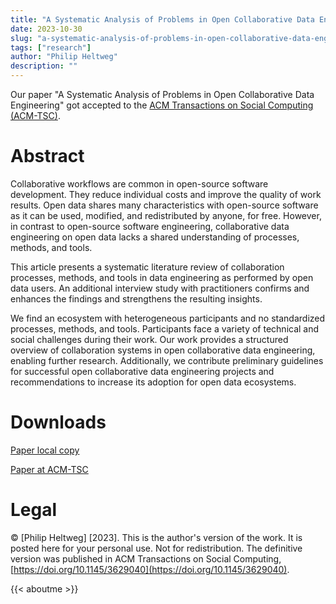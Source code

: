 ```yaml
---
title: "A Systematic Analysis of Problems in Open Collaborative Data Engineering"
date: 2023-10-30
slug: "a-systematic-analysis-of-problems-in-open-collaborative-data-engineering"
tags: ["research"]
author: "Philip Heltweg"
description: ""
---
```


Our paper "A Systematic Analysis of Problems in Open Collaborative Data Engineering" got accepted to the [ACM Transactions on Social Computing (ACM-TSC)](https://dl.acm.org/journal/tsc/about).

# Abstract
Collaborative workflows are common in open-source software development. They reduce individual costs and improve the quality of work results. Open data shares many characteristics with open-source software as it can be used, modified, and redistributed by anyone, for free. However, in contrast to open-source software engineering, collaborative data engineering on open data lacks a shared understanding of processes, methods, and tools.

This article presents a systematic literature review of collaboration processes, methods, and tools in data engineering as performed by open data users. An additional interview study with practitioners confirms and enhances the findings and strengthens the resulting insights.

We find an ecosystem with heterogeneous participants and no standardized processes, methods, and tools. Participants face a variety of technical and social challenges during their work. Our work provides a structured overview of collaboration systems in open collaborative data engineering, enabling further research. Additionally, we contribute preliminary guidelines for successful open collaborative data engineering projects and recommendations to increase its adoption for open data ecosystems.

# Downloads
[Paper local copy](/files/acm-tsc-2023/heltweg-2023-tsc.pdf)

[Paper at ACM-TSC](https://doi.org/10.1145/3629040)

# Legal
© [Philip Heltweg] [2023]. This is the author's version of the work. It is posted here for
your personal use. Not for redistribution. The definitive version was published
in ACM Transactions on Social Computing, [https://doi.org/10.1145/3629040](https://doi.org/10.1145/3629040).

{{< aboutme >}}